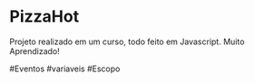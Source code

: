 # PizzaHot


Projeto realizado em um curso, todo feito em Javascript.
Muito Aprendizado!

#Eventos
#variaveis
#Escopo


